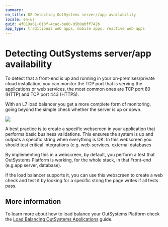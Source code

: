 ```yaml
---
summary:
en_title: 02 Detecting OutSystems server//app availability
locale: en-us
guid: 4f019a61-013f-4cac-be80-05b0abff742b
app_type: traditional web apps, mobile apps, reactive web apps
---
```


# Detecting OutSystems server/app availability

To detect that a front-end is up and running in your on-premises/private cloud installation, you can monitor the TCP port that is serving the applications or web services, the most common ones are TCP port 80 (HTTP) and TCP port 443 (HTTPS).

With an L7 load balancer you get a more complete form of monitoring, going beyond the simple check whether the server is up or down.

![ ](images/detecting-serverapp-availability_0.png)

A best practice is to create a specific webscreen in your application that performs basic business validations. This ensures the system is up and outputs a specific string when everything is OK. In this webscreen you should test critical integrations (e.g. web-services, external databases

By implementing this in a webscreen, by default, you perform a test that OutSystems Platform is working, for the whole stack, in that Front-end (e.g.app server, database).

If the load balancer supports it, you can use this webscreen to create a web check and test it by looking for a specific string the page writes if all tests pass.

## More information

To learn more about how to load balance your OutSystems Platform check the [Load Balancing OutSystems Applications](https://success.outsystems.com/Support/Enterprise_Customers/Maintenance_and_Operations/Load_Balancing_OutSystems_Applications) guide.
